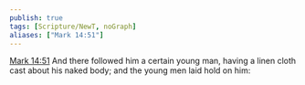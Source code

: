 ```yaml
---
publish: true
tags: [Scripture/NewT, noGraph]
aliases: ["Mark 14:51"]
---
```

[Mark 14:51](https://churchofjesuschrist.org/study/scriptures/nt/mark/14?lang=eng&id=p51#p51) And there followed him a certain young man, having a linen cloth cast about his naked body; and the young men laid hold on him:
